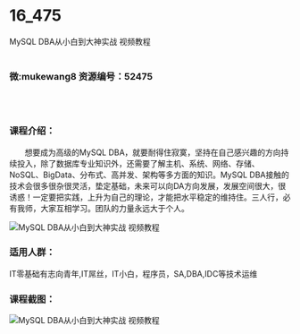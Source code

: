 # 16_475
MySQL DBA从小白到大神实战 视频教程
<br/></br>
<h3>微:mukewang8 资源编号：52475</h3>
<br/></br>
<h3>课程介绍：</h3>
<div>&nbsp;&nbsp;&nbsp;&nbsp;&nbsp;&nbsp; 想要成为高级的MySQL DBA，就要耐得住寂寞，坚持在自己感兴趣的方向持续投入，除了数据库专业知识外，还需要了解主机、系统、网络、存储、<a class="relatedlink" target="_blank" rel="noopener">NoSQL</a>、BigData、分布式、高并发、架构等多方面的知识。MySQL DBA接触的技术会很多很杂很灵活，垫定基础，未来可以向DA方向发展，发展空间很大，很诱惑！一定要把实践，上升为自己的理论，才能把水平稳定的维持住。三人行，必有我师，大家互相学习。团队的力量永远大于个人。</div>
<p><img src="https://www.ko996.com/wp-content/uploads/img/2018/02/2-44-300x200.png" alt="MySQL DBA从小白到大神实战 视频教程"></p>
<h3>适用人群：</h3>
<p>IT零基础有志向青年,IT屌丝，IT小白，程序员，SA,DBA,IDC等技术运维</p>
<h3>课程截图：</h3>
<p><img src="https://www.ko996.com/wp-content/uploads/img/2018/02/3-23-287x300.png" alt="MySQL DBA从小白到大神实战 视频教程"></p>
